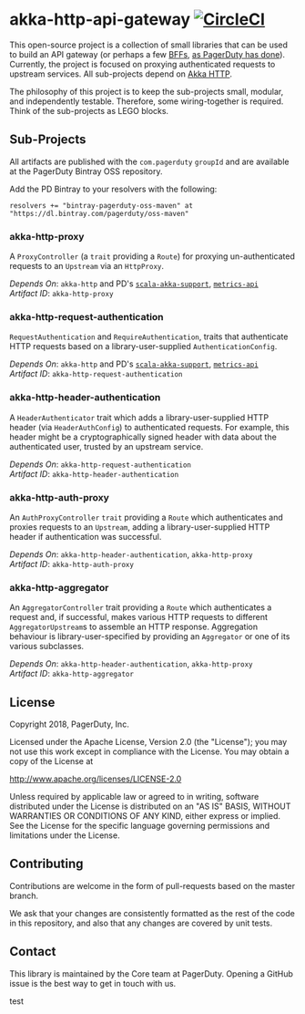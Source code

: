 # akka-http-api-gateway [![CircleCI](https://circleci.com/gh/PagerDuty/akka-http-api-gateway.svg?style=svg)](https://circleci.com/gh/PagerDuty/akka-http-api-gateway)

This open-source project is a collection of small libraries that can be used to build an API gateway (or perhaps a few [BFFs](https://samnewman.io/patterns/architectural/bff/), [as PagerDuty has done](https://www.youtube.com/watch?v=DRxLFWmvJ8A)). Currently, the project is focused on proxying authenticated requests to upstream services. All sub-projects depend on [Akka HTTP](https://doc.akka.io/docs/akka-http/current/).

The philosophy of this project is to keep the sub-projects small, modular, and independently testable. Therefore, some wiring-together is required. Think of the sub-projects as LEGO blocks.

## Sub-Projects

All artifacts are published with the `com.pagerduty` `groupId` and are available at the PagerDuty Bintray OSS repository.

Add the PD Bintray to your resolvers with the following:

```
resolvers += "bintray-pagerduty-oss-maven" at "https://dl.bintray.com/pagerduty/oss-maven"
```

### akka-http-proxy

A `ProxyController` (a `trait` providing a `Route`) for proxying un-authenticated requests to an `Upstream` via an `HttpProxy`.

_Depends On_: `akka-http` and PD's [`scala-akka-support`](https://github.com/PagerDuty/scala-akka-support), [`metrics-api`](https://github.com/PagerDuty/scala-metrics)\
_Artifact ID_: `akka-http-proxy`

### akka-http-request-authentication

`RequestAuthentication` and `RequireAuthentication`, traits that authenticate HTTP requests based on a library-user-supplied `AuthenticationConfig`.

_Depends On_: `akka-http` and PD's [`scala-akka-support`](https://github.com/PagerDuty/scala-akka-support), [`metrics-api`](https://github.com/PagerDuty/scala-metrics)\
_Artifact ID_: `akka-http-request-authentication`

### akka-http-header-authentication

A `HeaderAuthenticator` trait which adds a library-user-supplied HTTP header (via `HeaderAuthConfig`) to authenticated requests. For example, this header might be a cryptographically signed header with data about the authenticated user, trusted by an upstream service.

_Depends On_: `akka-http-request-authentication`\
_Artifact ID_: `akka-http-header-authentication`

### akka-http-auth-proxy 

An `AuthProxyController` `trait` providing a `Route` which authenticates and proxies requests to an `Upstream`, adding a library-user-supplied HTTP header if authentication was successful.

_Depends On_: `akka-http-header-authentication`, `akka-http-proxy`\
_Artifact ID_: `akka-http-auth-proxy`

### akka-http-aggregator

An `AggregatorController` trait providing a `Route` which authenticates a request and, if successful, makes various HTTP requests to different `AggregatorUpstream`s to assemble an HTTP response. Aggregation behaviour is library-user-specified by providing an `Aggregator` or one of its various subclasses.

_Depends On_: `akka-http-header-authentication`, `akka-http-proxy`\
_Artifact ID_: `akka-http-aggregator`

## License

Copyright 2018, PagerDuty, Inc.

Licensed under the Apache License, Version 2.0 (the "License");
you may not use this work except in compliance with the License.
You may obtain a copy of the License at

   http://www.apache.org/licenses/LICENSE-2.0

Unless required by applicable law or agreed to in writing, software
distributed under the License is distributed on an "AS IS" BASIS,
WITHOUT WARRANTIES OR CONDITIONS OF ANY KIND, either express or implied.
See the License for the specific language governing permissions and
limitations under the License.

## Contributing

Contributions are welcome in the form of pull-requests based on the master branch.

We ask that your changes are consistently formatted as the rest of the code in this repository, and also that any changes are covered by unit tests.

## Contact

This library is maintained by the Core team at PagerDuty. Opening a GitHub issue is the best way to get in touch with us.

test
